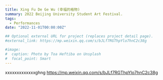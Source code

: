 ```yaml
---
title: Xing Fu De Ge Wu (幸福的格物)
summary: 2022 Beijing University Student Art Festival.
tags:
  - Performances
date: "2022-11-01T00:00:00Z"

## Optional external URL for project (replaces project detail page).
#external_link: https://mp.weixin.qq.com/s/bJLf7RGThpYlo7hnC2c38g

#image:
#  caption: Photo by Toa Heftiba on Unsplash
#  focal_point: Smart
---
```


xxxxxxxxxxxxxghng
https://mp.weixin.qq.com/s/bJLf7RGThpYlo7hnC2c38g